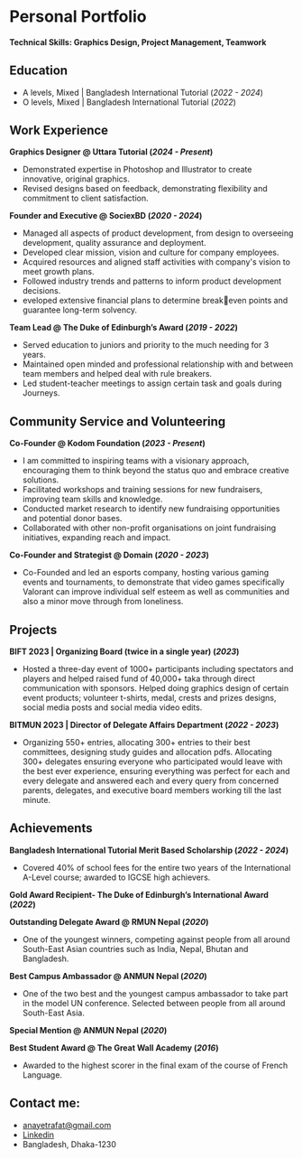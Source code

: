 # Personal Portfolio

#### Technical Skills: Graphics Design, Project Management, Teamwork

## Education
- A levels, Mixed | Bangladesh International Tutorial (_2022 - 2024_) 
- O levels, Mixed | Bangladesh International Tutorial (_2022_)

## Work Experience
**Graphics Designer @ Uttara Tutorial (_2024 - Present_)**
- Demonstrated expertise in Photoshop and Illustrator to create
innovative, original graphics.
- Revised designs based on feedback, demonstrating flexibility
and commitment to client satisfaction.

**Founder and Executive @ SociexBD (_2020 -  2024_)**
- Managed all aspects of product development, from design to
overseeing development, quality assurance and deployment.
- Developed clear mission, vision and culture for company
employees.
- Acquired resources and aligned staff activities with
company's vision to meet growth plans.
- Followed industry trends and patterns to inform product
development decisions.
- eveloped extensive financial plans to determine breakeven points and guarantee long-term solvency.

**Team Lead @ The Duke of Edinburgh’s Award (_2019 - 2022_)**
- Served education to juniors and priority to the much
needing for 3 years.
- Maintained open minded and professional relationship with
and between team members and helped deal with rule
breakers.
- Led student-teacher meetings to assign certain task and
goals during Journeys.

## Community Service and Volunteering
**Co-Founder @ Kodom Foundation (_2023 - Present_)**
- I am committed to inspiring teams with a visionary approach,
encouraging them to think beyond the status quo and
embrace creative solutions.
- Facilitated workshops and training sessions for new
fundraisers, improving team skills and knowledge.
- Conducted market research to identify new fundraising
opportunities and potential donor bases.
- Collaborated with other non-profit organisations on joint
fundraising initiatives, expanding reach and impact.

**Co-Founder and Strategist @ Domain (_2020 - 2023_)**
- Co-Founded and led an esports company, hosting various
gaming events and tournaments, to demonstrate that video
games specifically Valorant can improve individual self
esteem as well as communities and also a minor move
through from loneliness.

## Projects
**BIFT 2023 | Organizing Board (twice in a single year) (_2023_)**
- Hosted a three-day event of 1000+ participants including spectators and players and helped raised fund of 40,000+ taka through direct communication with sponsors. Helped doing graphics design of certain event products; volunteer t-shirts, medal, crests and prizes designs, social media posts and social media video edits.
  
**BITMUN 2023 | Director of Delegate Affairs Department (_2022 - 2023_)**
- Organizing 550+ entries, allocating 300+ entries to their best committees, designing study guides and allocation pdfs.
Allocating 300+ delegates ensuring everyone who participated would leave with the best ever experience, ensuring everything was perfect for each and every delegate and answered each and every query from concerned parents, delegates, and executive board members working till the last minute.

## Achievements
**Bangladesh International Tutorial Merit Based Scholarship (_2022 - 2024_)**
- Covered 40% of school fees for the entire two years of the International A-Level course; awarded to IGCSE high achievers.

**Gold Award Recipient- The Duke of Edinburgh’s International Award (_2022_)**

**Outstanding Delegate Award @ RMUN Nepal (_2020_)**
- One of the youngest winners, competing against people from all around South-East Asian countries such as India, Nepal, Bhutan and Bangladesh.

**Best Campus Ambassador @ ANMUN Nepal (_2020_)**
- One of the two best and the youngest campus ambassador to take part in the model UN conference. Selected between people from all around South-East Asia.

**Special Mention @ ANMUN Nepal (_2020_)**

**Best Student Award @ The Great Wall Academy (_2016_)**
- Awarded to the highest scorer in the final exam of the course of French Language.

## Contact me:
- anayetrafat@gmail.com
- [Linkedin](https://www.linkedin.com/in/anayet-hossain-80a4b9294/)
- Bangladesh, Dhaka-1230

